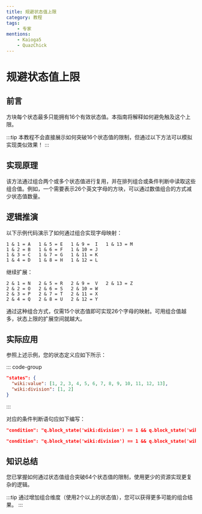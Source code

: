 ```yaml
---
title: 规避状态值上限
category: 教程
tags:
    - 专家
mentions:
    - Kaioga5
    - QuazChick
---
```


# 规避状态值上限

<!--@include: @/wiki/bedrock-wiki-mirror.md-->

## 前言

方块每个状态最多只能拥有16个有效状态值。本指南将解释如何避免触及这个上限。

:::tip
本教程不会直接展示如何突破16个状态值的限制，但通过以下方法可以模拟实现类似效果！
:::

## 实现原理

该方法通过组合两个或多个状态值进行复用，并在排列组合或条件判断中读取这些组合值。例如，一个需要表示26个英文字母的方块，可以通过数值组合的方式减少状态值数量。

## 逻辑推演

以下示例代码演示了如何通过组合实现字母映射：
```
1 & 1 = A   1 & 5 = E   1 & 9 =  I   1 & 13 = M
1 & 2 = B   1 & 6 = F   1 & 10 = J
1 & 3 = C   1 & 7 = G   1 & 11 = K
1 & 4 = D   1 & 8 = H   1 & 12 = L
```
继续扩展：
```
2 & 1 = N   2 & 5 = R   2 & 9 =  V   2 & 13 = Z
2 & 2 = O   2 & 6 = S   2 & 10 = W
2 & 3 = P   2 & 7 = T   2 & 11 = X
2 & 4 = Q   2 & 8 = U   2 & 12 = Y
```

通过这种组合方式，仅需15个状态值即可实现26个字母的映射。可用组合值越多，状态上限的扩展空间就越大。

## 实际应用

参照上述示例，您的状态定义应如下所示：

::: code-group
```json [minecraft:block > description]
"states": {
  "wiki:value": [1, 2, 3, 4, 5, 6, 7, 8, 9, 10, 11, 12, 13],
  "wiki:division": [1, 2]
}
```
:::

对应的条件判断语句应如下编写：

```json
"condition": "q.block_state('wiki:division') == 1 && q.block_state('wiki:value') == 1"
```
```json
"condition": "q.block_state('wiki:division') == 1 && q.block_state('wiki:value') == 2"
```

## 知识总结

您已掌握如何通过状态值组合突破64个状态值的限制，使用更少的资源实现更复杂的逻辑。

:::tip
通过增加组合维度（使用2个以上的状态值），您可以获得更多可能的组合结果。
:::